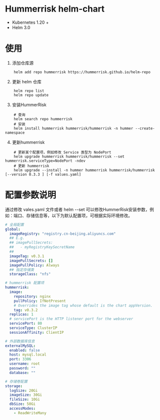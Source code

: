 # Hummerrisk helm-chart

- Kubernetes 1.20 +
- Helm 3.0

# 使用

1. 添加仓库源
```shell
    helm add repo hummerrisk https://hummerrisk.github.io/helm-repo
```

2. 更新 helm 仓库
```shell
    helm repo list
    helm repo update
```

3. 安装HummerRisk
```shell
    # 查询
    helm search repo hummerrisk
    # 安装
    helm install hummerrisk hummerrisk/hummerrisk -n hummer --create-namespace
```

4. 更新hummerrisk
```shell
    # 更新某个配置项，例如修改 Service 类型为 NodePort
    helm upgrade hummerrisk hummerrisk/hummerrisk --set hummerrisk.serviceType=NodePort -ndev
    # 更新 hummerrisk
    helm upgrade --install -n hummer hummerrisk hummerrisk/hummerrisk [--version 0.3.3 ] [-f values.yaml]
```

# 配置参数说明
通过修改 vales.yaml 文件或者 helm --set 可以修改HummerRisk安装参数，例如：端口、存储信息等，以下为默认配置项，可根据实际环境修改。
```yaml
# 全局配置
global:
  imageRegistry: "registry.cn-beijing.aliyuncs.com"
  ## E.g.
  ## imagePullSecrets:
  ##   - myRegistryKeySecretName
  ##
  imageTag: v0.3.1
  imagePullSecrets: []
  imagePullPolicy: Always
  ## 指定存储类
  storageClass: "nfs"

# hummerrisk 配置项
hummerrisk:
  image:
    repository: nginx
    pullPolicy: IfNotPresent
    # Overrides the image tag whose default is the chart appVersion.
    tag: v0.3.2
  replicas: 1
  # servicePort is the HTTP listener port for the webserver
  servicePort: 80
  serviceType: ClusterIP
  sessionAffinity: ClientIP

# 外部数据库信息
externalMySQL:
  enabled: false
  host: mysql.local
  port: 3306
  username: root
  password: ""
  database: ""

# 存储卷配置
storage:
  logSize: 20Gi
  imageSize: 30Gi
  fileSize: 10Gi
  dbSize: 50Gi
  accessModes:
    - ReadWriteMany
```